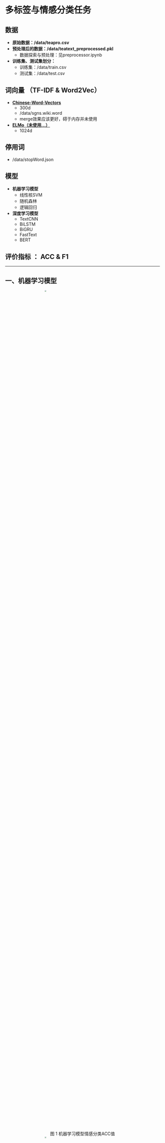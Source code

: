 # 多标签与情感分类任务

## 数据
* **原始数据：/data/teapro.csv**
* **预处理后的数据：/data/teatext_preprocessed.pkl**
  * 数据探索与预处理：见preprocessor.ipynb
* **训练集、测试集划分：**
  * 训练集：/data/train.csv
  * 测试集：/data/test.csv

## 词向量 （TF-IDF & Word2Vec）
* **[Chinese-Word-Vectors](https://github.com/Embedding/Chinese-Word-Vectors（Wiki）)**
  * 300d
  * /data/sgns.wiki.word
  * merge效果应该更好，碍于内存并未使用
* **[ELMo（未使用...）](https://github.com/HIT-SCIR/ELMoForManyLangs)**
  * 1024d

## 停用词
* /data/stopWord.json

## 模型
* **机器学习模型**
  * 线性核SVM
  * 随机森林
  * 逻辑回归
* **深度学习模型**
  * TextCNN
  * BiLSTM
  * BiGRU
  * FastText
  * BERT

## 评价指标 ： ACC & F1
---

## 一、机器学习模型
<center><img src="D:\python\pyprojects\NLP\Text Classification\pics\机器学习模型情感分类ACC值.png"  style="zoom:30%;" width="70%"/></center>
<center>图 1 机器学习模型情感分类ACC值</center>


<center><img src="D:\python\pyprojects\NLP\Text Classification\pics\机器学习模型情感分类F1值.png"  style="zoom:30%;" width="70%"/></center>
<center>图 2 机器学习模型情感分类F1值</center>



<center><img src="D:\python\pyprojects\NLP\Text Classification\pics\机器学习模型文本分类ACC值.png"  style="zoom:30%;" width="70%"/></center>
<center>图 3 机器学习模型情感分类ACC值</center><center><img 


<center><img src="D:\python\pyprojects\NLP\Text Classification\pics\机器学习模型文本分类F1值.png"  style="zoom:30%;" width="70%"/></center>
<center>图 4 机器学习模型情感分类F1值</center><center><img 

---

## 二、TextCNN

### 论文
[Convolutional Neural Networks for Sentence Classification](https://arxiv.org/abs/1408.5882)

### 参考
* https://github.com/yoonkim/CNN_sentence
* https://github.com/dennybritz/cnn-text-classification-tf
* https://github.com/Shawn1993/cnn-text-classification-pytorch
* https://github.com/bigboNed3/chinese_text_cnn

### 模型评价
* **情感分类**
  - [x] **CNN-rand 随机初始化Embedding**
        Stop Training. best model: epoch : 15 **f1 : 0.9292 acc: 88.6960%**
  - [x] **CNN-static 使用预训练的静态词向量**
        Stop Training. best model: epoch : 15 **f1 : 0.9302 acc: 88.9176%**
  - [x] **CNN-not freeze 微调静态词向量**
        Stop Training. best model: epoch : 5 **f1 : 0.9359 acc: 89.7303%**
* **多标签分类**
  - [x] **CNN-rand 随机初始化Embedding**
        Stop training. Best model: epoch : 6 **f1 : 0.8237 acc: 68.8534%**
  - [x] **CNN-static 使用预训练的静态词向量**
		Stop training. Best model: epoch : 14 **f1 : 0.8169 acc: 68.2033%**
### 提升策略
**1. Filter_size：**这个参数决定了抽取n-gram特征的长度，由于文本长度普遍在80以内，用10以下就可以了。**[1,3,5]，[2,3,4]**都不错。
**2. Filter_num：**这个参数会影响最终特征的维度，维度太大的话训练变慢。这里在**100-600**之间调参即可。
**3. 多层卷积：**效果很差
**4. 正则化：**指对CNN参数的正则化，可以使用dropout或L2，但能起的作用很小，太大的dropout反而不好。
**5. 加深全连接：**之前看[卷积层和分类层，哪个更重要？](https://www.zhihu.com/question/270245936)加深全连接效果好，但是此处加深至3、4层提升微乎其微，可能是隐藏层维度没选好。

---

## 三、BiLSTM & BiGRU + Attention

### 参考
* **https://blog.csdn.net/qq_40900196/article/details/88998290**
* **https://github.com/AaronJny/emotional_classification_with_rnn**

### 模型评价
* **情感分类**
  - [x] ** BiLSTM**
        Stop Training. best model: epoch : 13 **f1 : 0.6922 acc: 88.4374%**
  - [x] **BiLSTM + Attention**
        Stop Training. best model: epoch : 11 **f1 : 0.9313 acc: 89.0284%**
  - [x] **BiGRU**
        Stop Training. best model: epoch : 18 **f1 : 0.7381 acc: 89.0654%**
  - [x] **BiGRU + Attention**
        Stop Training. best model: epoch : 6 **f1 : 0.7308 acc: 89.2501%**
* **多标签分类**
  - [x] **BiLSTM + Attention**
  		Stop training. Best model: epoch : 4 **f1 : 0.7985 acc: 65.6324%**
  - [x] **BiGRU + Attention**
  		Stop training. Best model: epoch : 5 **f1 : 0.8058 acc: 66.5780%**

### 提升策略
**1. 加深全连接：**效果一般
**2. dropout： **效果一般
**3. batch size: **改为32略有提升:Stop Training. best model: epoch : 4 **f1 : 0.7513 acc: 89.5826%**（BiGRU + Attention)
**4. hidden size：**80，100，120均尝试过，150显存不够，效果都不好

---

## 四、FastText

### 论文
**[Bag of Tricks for Efficient Text Classification](https://arxiv.org/pdf/1607.01759v3.pdf)**

### 参考
* **https://github.com/facebookresearch/fastText**
* **https://github.com/HowieMa/Chinese_Sentence_Classification**

### 模型评价
* **情感分类**
	- [x] **FastText 随机初始化Embedding**
        Stop Training. best model: epoch : 20 **f1 : 0.7036 acc: 87.7355%**
	- [x] **FastText-Word2Vec 使用预训练的静态词向量**
        Stop Training. best model: epoch : 29 **f1 : 0.6845 acc: 87.8094%**
* **多标签分类**

### 提升策略
**1. batch size：调小为64有提升：**
    Stop Training. best model: epoch : 24 **f1 : 0.7472 acc: 89.2501%（FastText）** 
    Stop Training. best model: epoch : 19 **f1 : 0.7504 acc: 88.6960%%（FastText-Word2Vec）**
    
## 五、BERT

### 论文
**[BERT: Pre-training of Deep Bidirectional Transformers forLanguage Understanding](https://static.aminer.cn/upload/pdf/program/5bdc31b417c44a1f58a0b8c2_0.pdf)**

### 参考
* **https://github.com/649453932/Bert-Chinese-Text-Classification-Pytorch**
* **https://github.com/real-brilliant/bert_chinese_pytorch**

### 模型评价
* **情感分类**
	**Test Loss:  0.17,  Test Acc: 92.95%   Test F1 : 0.797742**
* **多标签分类**

### 提升策略
**0. 微调（Fine-Tune）：**
**1. 不同的预训练模型：**如RoBERT、WWM、ALBERT
**2. 以BERT作为Embedding层，再将其喂给其他模型如CNN、RCNN等：**
    BERT-CNN：Test Loss:  0.29,  **Test Acc: 87.29%   Test F1 : 0.721232**
    BERT-RCNN：Test Loss:  0.27,  **Test Acc: 88.77%   Test F1 : 0.730973**
**3. 在领域数据集上进行增量预训练(Futher-Pretraining)**

## 六、模型与参数比较
* 机器学习模型普遍不好，acc只有不到0.65，速度倒是蛮快的，参数没怎么调，精度要求很低的情况下作为baseline不错。值得注意的是使用TF-IDF比Word2Vec要好，挺玄学的。
* 之后又试了MLP，作为一个入门模型，情感分类得到acc也能达到0.8，~~只能说运气不错吧。~~
* 在深度学习模型的预处理中，尝试了分词和基于字的tokenize（更改dataset文件中的相应tokenize函数即可），发现分词后的模型效果明显好于基于字的，说明分词很有必要！！
* 把模型变得更深更复杂确实有提升，但复杂到一定程度后再加深提升就很小了，而且此时不同模型之间的区别也不大。
* 血泪史：
    * 在最开始做情感分类的时候图快用了torchtext，对于传统的一些模型，例如CNN，LSTM等，使用起来还是比较方便的。但是由于torchtex封装太高层了，一些想要自定义的功能却很难实现。导致后面做BERT和多标签分类的时候又重新写了预处理的代码。torchtext相关代码保存在DL Models for Sentiment Classificaiton中，以供参考。
    * 多折训练：过拟合很严重，不如之前的模型
    * 对抗训练：理解相关原理很耗时，现在也是一知半解的，本质是对Embedding参数矩阵加扰动，凭感觉实现了一下。训练的时候在在正常的grad基础上，累加对抗训练的梯度即可。可惜的就是FGM的效果并不好，最终test loss只降了0.007左右...
``` python
class FGM():
    def __init__(self, model):
        self.model = model
        self.backup = {}

    def attack(self, epsilon=1., emb_name='emb'):
        # emb_name这个参数要换成你模型中embedding的参数名
        for name, param in self.model.named_parameters():
            if param.requires_grad and emb_name in name:
                self.backup[name] = param.data.clone()
                norm = torch.norm(param.grad)
                if norm != 0:
                    r_at = epsilon * param.grad / norm
                    param.data.add_(r_at)

    def restore(self, emb_name='emb'):
        # emb_name这个参数要换成你模型中embedding的参数名
        for name, param in self.model.named_parameters():
            if param.requires_grad and emb_name in name: 
                assert name in self.backup
                param.data = self.backup[name]
        self.backup = {}
```

---

## 七、结语
	这次任务花了大量时间在预处理与语法上，还是学到了很多知识，还有很多构想没实现诸如BN和模型融合，学海无涯，需坚持不懈笃行之。

